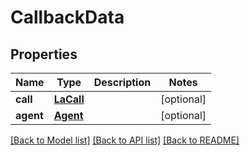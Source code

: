 # CallbackData

## Properties
Name | Type | Description | Notes
------------ | ------------- | ------------- | -------------
**call** | [**LaCall**](LaCall.md) |  | [optional] 
**agent** | [**Agent**](Agent.md) |  | [optional] 

[[Back to Model list]](../README.md#documentation-for-models) [[Back to API list]](../README.md#documentation-for-api-endpoints) [[Back to README]](../README.md)


